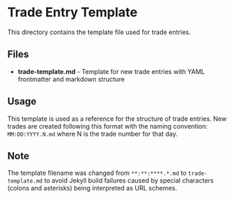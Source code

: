 # Trade Entry Template

This directory contains the template file used for trade entries.

## Files

- **trade-template.md** - Template for new trade entries with YAML frontmatter and markdown structure

## Usage

This template is used as a reference for the structure of trade entries. New trades are created following this format with the naming convention: `MM:DD:YYYY.N.md` where N is the trade number for that day.

## Note

The template filename was changed from `**:**:****.*.md` to `trade-template.md` to avoid Jekyll build failures caused by special characters (colons and asterisks) being interpreted as URL schemes.
